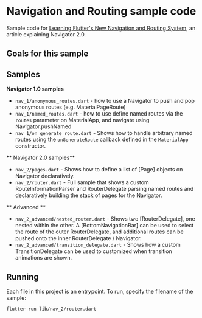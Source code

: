 # Navigation and Routing sample code

Sample code for [Learning Flutter's New Navigation and Routing System][article],
an article explaining Navigator 2.0.

## Goals for this sample

## Samples

**Navigator 1.0 samples**

* `nav_1/anonymous_routes.dart` - how to use a Navigator to push and pop
  anonymous routes (e.g. MaterialPageRoute)
* `nav_1/named_routes.dart` - how to use define named routes via the `routes`
  parameter on MaterialApp, and navigate using Navigator.pushNamed
* `nav_1/on_generate_route.dart` - Shows how to handle arbitrary named routes
  using the `onGenerateRoute` callback defined in the `MaterialApp` constructor.

** Navigator 2.0 samples**

* `nav_2/pages.dart` - Shows how to define a list of [Page] objects on Navigator
  declaratively.
* `nav_2/router.dart` - Full sample that shows a custom RouteInformationParser
  and RouterDelegate parsing named routes and declaratively building the stack
  of pages for the Navigator.


** Advanced **

* `nav_2_advanced/nested_router.dart` - Shows two [RouterDelegate], one nested
  within the other. A [BottomNavigationBar] can be used to select the route of
  the outer RouterDelegate, and additional routes can be pushed onto the inner
  RouterDelegate / Navigator.
* `nav_2_advanced/transition_delegate.dart` - Shows how a custom
  TransitionDelegate can be used to customized when transition animations are
  shown.


## Running

Each file in this project is an entrypoint. To run, specify the filename of
the sample:

```bash
flutter run lib/nav_2/router.dart
```

[article]: https://medium.com/flutter/learning-flutters-new-navigation-and-routing-system-7c9068155ade
